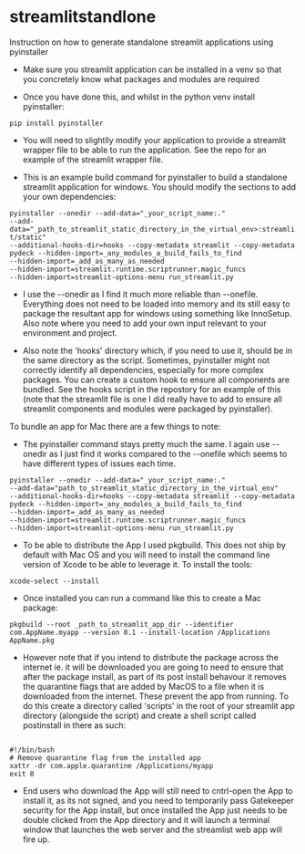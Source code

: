 # streamlitstandlone
Instruction on how to generate standalone streamlit applications using pyinstaller

- Make sure you streamlit application can be installed in a venv so that you concretely know what packages and modules are required

- Once you have done this, and whilst in the python venv install pyinstaller:

<code>pip install pyinstaller</code>

- You will need to slightlly modify your application to provide a streamlit wrapper file to be able to run the application. See the repo for an example of the streamlit wrapper file.

- This is an example build command for pyinstaller to build a standalone streamlit application for windows. You should modify the sections to add your own dependencies:

<code>pyinstaller --onedir --add-data="_your_script_name:." --add-data="_path_to_streamlit_static_directory_in_the_virtual_env>:streamlit/static" --additional-hooks-dir=hooks --copy-metadata streamlit --copy-metadata pydeck --hidden-import=_any_modules_a_build_fails_to_find --hidden-import=_add_as_many_as_needed --hidden-import=streamlit.runtime.scriptrunner.magic_funcs --hidden-import=streamlit-options-menu run_streamlit.py</code>

- I use the --onedir as I find it much more reliable than --onefile. Everything does not need to be loaded into memory and its still easy to package the resultant app for windows using something like InnoSetup. Also note where you need to add your own input relevant to your environment and project.

- Also note the 'hooks' directory which, if you need to use it, should be in the same directory as the script. Sometimes, pyinstaller might not correctly identify all dependencies, especially for more complex packages. You can create a custom hook to ensure all components are bundled. See the hooks script in the repostory for an example of this (note that the streamlit file is one I did really have to add to ensure all streamlit components and modules were packaged by pyinstaller).

To bundle an app for Mac there are a few things to note:

- The pyinstaller command stays pretty much the same. I again use --onedir as I just find it works compared to the --onefile which seems to have different types of issues each time.

<code>pyinstaller --onedir --add-data="_your_script_name:." --add-data="path_to_streamlit_static_directory_in_the_virtual_env" --additional-hooks-dir=hooks --copy-metadata streamlit --copy-metadata pydeck --hidden-import=_any_modules_a_build_fails_to_find --hidden-import=_add_as_many_as_needed --hidden-import=streamlit.runtime.scriptrunner.magic_funcs --hidden-import=streamlit-options-menu run_streamlit.py</code>
  
- To be able to distribute the App I used pkgbuild. This does not ship by default with Mac OS and you will need to install the command line version of Xcode to be able to leverage it. To install the tools:

<code>xcode-select --install</code>

- Once installed you can run a command like this to create a Mac package:
  
<code>pkgbuild --root _path_to_streamlit_app_dir --identifier com.AppName.myapp --version 0.1 --install-location /Applications AppName.pkg</code>

- However note that if you intend to distribute the package across the internet ie. it will be downloaded you are going to need to ensure that after the package install, as part of its post install behavour it removes the quarantine flags that are added by MacOS to a file when it is downloaded from the internet. These prevent the app from running. To do this create a directory called 'scripts' in the root of your streamlit app directory (alongside the script) and create a shell script called postinstall in there as such:

<code>
#!/bin/bash
# Remove quarantine flag from the installed app
xattr -dr com.apple.quarantine /Applications/myapp
exit 0
</code>

- End users who download the App will still need to cntrl-open the App to install it, as its not signed, and you need to temporarily pass Gatekeeper security for the App install, but once installed the App just needs to be double clicked from the App directory and it will launch a terminal window that launches the web server and the streamlist web app will fire up.



